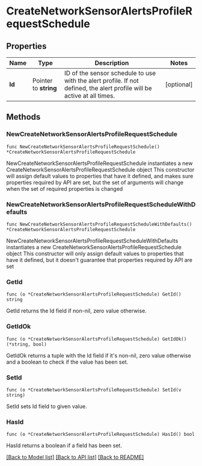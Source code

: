 # CreateNetworkSensorAlertsProfileRequestSchedule

## Properties

Name | Type | Description | Notes
------------ | ------------- | ------------- | -------------
**Id** | Pointer to **string** | ID of the sensor schedule to use with the alert profile. If not defined, the alert profile will be active at all times. | [optional] 

## Methods

### NewCreateNetworkSensorAlertsProfileRequestSchedule

`func NewCreateNetworkSensorAlertsProfileRequestSchedule() *CreateNetworkSensorAlertsProfileRequestSchedule`

NewCreateNetworkSensorAlertsProfileRequestSchedule instantiates a new CreateNetworkSensorAlertsProfileRequestSchedule object
This constructor will assign default values to properties that have it defined,
and makes sure properties required by API are set, but the set of arguments
will change when the set of required properties is changed

### NewCreateNetworkSensorAlertsProfileRequestScheduleWithDefaults

`func NewCreateNetworkSensorAlertsProfileRequestScheduleWithDefaults() *CreateNetworkSensorAlertsProfileRequestSchedule`

NewCreateNetworkSensorAlertsProfileRequestScheduleWithDefaults instantiates a new CreateNetworkSensorAlertsProfileRequestSchedule object
This constructor will only assign default values to properties that have it defined,
but it doesn't guarantee that properties required by API are set

### GetId

`func (o *CreateNetworkSensorAlertsProfileRequestSchedule) GetId() string`

GetId returns the Id field if non-nil, zero value otherwise.

### GetIdOk

`func (o *CreateNetworkSensorAlertsProfileRequestSchedule) GetIdOk() (*string, bool)`

GetIdOk returns a tuple with the Id field if it's non-nil, zero value otherwise
and a boolean to check if the value has been set.

### SetId

`func (o *CreateNetworkSensorAlertsProfileRequestSchedule) SetId(v string)`

SetId sets Id field to given value.

### HasId

`func (o *CreateNetworkSensorAlertsProfileRequestSchedule) HasId() bool`

HasId returns a boolean if a field has been set.


[[Back to Model list]](../README.md#documentation-for-models) [[Back to API list]](../README.md#documentation-for-api-endpoints) [[Back to README]](../README.md)


